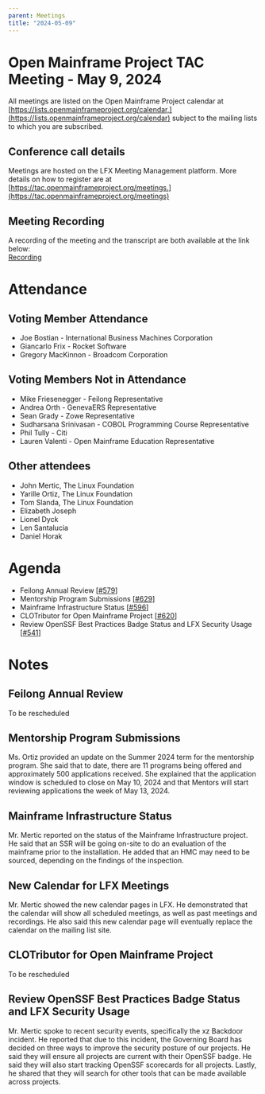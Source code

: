 ```yaml
---
parent: Meetings
title: "2024-05-09"
---
```


# Open Mainframe Project TAC Meeting - May 9, 2024

All meetings are listed on the Open Mainframe Project calendar at [https://lists.openmainframeproject.org/calendar,](https://lists.openmainframeproject.org/calendar) subject to the mailing lists to which you are subscribed.


## Conference call details

Meetings are hosted on the LFX Meeting Management platform. More details on how to register are at [https://tac.openmainframeproject.org/meetings.](https://tac.openmainframeproject.org/meetings)


## Meeting Recording

A recording of the meeting and the transcript are both available at the link below: \
[Recording](https://zoom.us/rec/play/HrtMRULCg8iZg2Yb0DWlCM1rzZPXWNoyRoB26PNKIyGAFxGXco-2Be3kkYrlxTOu1xsXu0-EwpUCWPC7.xzMlzinjlCOOLOns?canPlayFromShare=true&from=share_recording_detail&continueMode=true&componentName=rec-play&originRequestUrl=https%3A%2F%2Fzoom.us%2Frec%2Fshare%2FIs4xMopbIqhlP7t4uVUWt8gNbCobP66lV_exfOpO8mt2g4NwrYkzOviEQ2inCnA.Y7Km_UO1TT2Qj4va)


# Attendance


## Voting Member Attendance



* Joe Bostian - International Business Machines Corporation
* Giancarlo Frix - Rocket Software
* Gregory MacKinnon - Broadcom Corporation


## Voting Members Not in Attendance



* Mike Friesenegger - Feilong Representative
* Andrea Orth - GenevaERS Representative
* Sean Grady - Zowe Representative
* Sudharsana Srinivasan - COBOL Programming Course Representative
* Phil Tully - Citi
* Lauren Valenti - Open Mainframe Education Representative


## Other attendees



* John Mertic, The Linux Foundation
* Yarille Ortiz, The Linux Foundation
* Tom Slanda, The Linux Foundation
* Elizabeth Joseph
* Lionel Dyck
* Len Santalucia
* Daniel Horak


# Agenda



* Feilong Annual Review [[#579](https://github.com/openmainframeproject/tac/issues/579)]
* Mentorship Program Submissions [[#629](https://github.com/openmainframeproject/tac/issues/629)]
* Mainframe Infrastructure Status [[#596](https://github.com/openmainframeproject/tac/issues/596)]
* CLOTributor for Open Mainframe Project [[#620](https://github.com/openmainframeproject/tac/issues/620)]
* Review OpenSSF Best Practices Badge Status and LFX Security Usage [[#541](https://github.com/openmainframeproject/tac/issues/541)]


# Notes


## Feilong Annual Review

To be rescheduled


## Mentorship Program Submissions

Ms. Ortiz provided an update on the Summer 2024 term for the mentorship program.  She said that to date, there are 11 programs being offered and approximately 500 applications received.  She explained that the application window is scheduled to close on May 10, 2024 and that Mentors will start reviewing applications the week of May 13, 2024.


## Mainframe Infrastructure Status

Mr. Mertic reported on the status of the Mainframe Infrastructure project.  He said that an SSR will be going on-site to do an evaluation of the mainframe prior to the installation.  He added that an HMC may need to be sourced, depending on the findings of the inspection.


## New Calendar for LFX Meetings 

Mr. Mertic showed the new calendar pages in LFX.  He demonstrated that the calendar will show all scheduled meetings, as well as past meetings and recordings.  He also said this new calendar page will eventually replace the calendar on the mailing list site.  


## CLOTributor for Open Mainframe Project

To be rescheduled


## Review OpenSSF Best Practices Badge Status and LFX Security Usage

Mr. Mertic spoke to recent security events, specifically the xz Backdoor incident.  He reported that due to this incident, the Governing Board has decided on three ways to improve the security posture of our projects. He said they will ensure all projects are current with their OpenSSF badge.  He said they will also start tracking OpenSSF scorecards for all projects.  Lastly, he shared that they will search for other tools that can be made available across projects.
